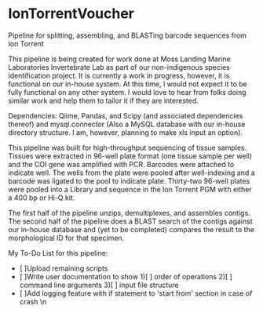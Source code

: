 # IonTorrentVoucher
Pipeline for splitting, assembling, and BLASTing barcode sequences from Ion Torrent 

This pipeline is being created for work done at Moss Landing Marine Laboratories Invertebrate Lab as part of our non-indigenous species identification project.  It is currently a work in progress, however, it is functional on our in-house system.  At this time, I would not expect it to be fully functional on any other system.  I would love to hear from folks doing similar work and help them to tailor it if they are interested. 

Dependencies: Qiime, Pandas, and Scipy (and associated dependencies thereof) and mysql.connector (Also a MySQL database with our in-house directory structure.  I am, however, planning to make xls input an option).  

This pipeline was built for high-throughput sequencing of tissue samples.  Tissues were extracted in 96-well plate format (one tissue sample per well) and the COI gene was amplified with PCR.  Barcodes were attached to indicate well.  The wells from the plate were pooled after well-indexing and a barcode was ligated to the pool to indicate plate.  Thirty-two 96-well plates were pooled into a Library and sequence in the Ion Torrent PGM with either a 400 bp or Hi-Q kit. 

The first half of the pipeline unzips, demultiplexes, and assembles contigs.  The second half of the pipeline does a BLAST search of the contigs against our in-house database and (yet to be completed) compares the result to the morphological ID for that specimen. 


My To-Do List for this pipeline: 

- [ ]Upload remaining scripts 
- [ ]Write user documentation to show 
    1)[ ] order of operations 
    2)[ ] command line arguments
    3)[ ] input file structure 
- [ ]Add logging feature with if statement to 'start from' section in case of crash \n
